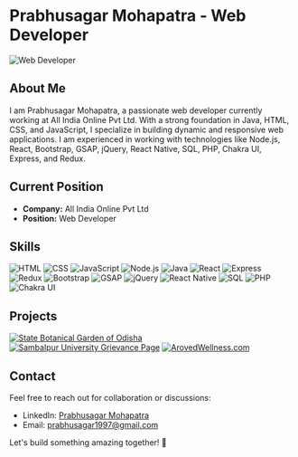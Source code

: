# Prabhusagar Mohapatra - Web Developer

![Web Developer](https://img.shields.io/badge/Web%20Developer-Prabhusagar%20Mohapatra-blue?style=for-the-badge)

## About Me

I am Prabhusagar Mohapatra, a passionate web developer currently working at All India Online Pvt Ltd. With a strong foundation in Java, HTML, CSS, and JavaScript, I specialize in building dynamic and responsive web applications. I am experienced in working with technologies like Node.js, React, Bootstrap, GSAP, jQuery, React Native, SQL, PHP, Chakra UI, Express, and Redux.

## Current Position

- **Company:** All India Online Pvt Ltd
- **Position:** Web Developer

## Skills

 ![HTML](https://img.shields.io/badge/HTML-239120?style=for-the-badge&logo=html5&logoColor=white) ![CSS](https://img.shields.io/badge/CSS-1572B6?style=for-the-badge&logo=css3&logoColor=white) ![JavaScript](https://img.shields.io/badge/JavaScript-F7DF1E?style=for-the-badge&logo=javascript&logoColor=black) ![Node.js](https://img.shields.io/badge/Node.js-339933?style=for-the-badge&logo=node.js&logoColor=white) ![Java](https://img.shields.io/badge/Java-007396?style=for-the-badge&logo=java&logoColor=white) ![React](https://img.shields.io/badge/React-61DAFB?style=for-the-badge&logo=react&logoColor=black) ![Express](https://img.shields.io/badge/Express-000000?style=for-the-badge&logo=express&logoColor=white) ![Redux](https://img.shields.io/badge/Redux-764ABC?style=for-the-badge&logo=redux&logoColor=white) ![Bootstrap](https://img.shields.io/badge/Bootstrap-563D7C?style=for-the-badge&logo=bootstrap&logoColor=white) ![GSAP](https://img.shields.io/badge/GSAP-4A90E2?style=for-the-badge&logo=greensock&logoColor=white) ![jQuery](https://img.shields.io/badge/jQuery-0769AD?style=for-the-badge&logo=jquery&logoColor=white) ![React Native](https://img.shields.io/badge/React_Native-61DAFB?style=for-the-badge&logo=react&logoColor=black) ![SQL](https://img.shields.io/badge/SQL-4479A1?style=for-the-badge&logo=sqlite&logoColor=white) ![PHP](https://img.shields.io/badge/PHP-777BB4?style=for-the-badge&logo=php&logoColor=white) ![Chakra UI](https://img.shields.io/badge/Chakra_UI-319795?style=for-the-badge&logo=chakra-ui&logoColor=white) 

## Projects

[![State Botanical Garden of Odisha](https://img.shields.io/badge/State%20Botanical%20Garden%20of%20Odisha-4285F4?style=for-the-badge&logo=github)](https://github.com/pravusagar/state-botanical-garden)
[![Sambalpur University Grievance Page
](https://img.shields.io/badge/BPUT%20Odisha-4285F4?style=for-the-badge&logo=github)](https://github.com/pravusagar/Sambalpur-University-Grievance-Page)
[![ArovedWellness.com](https://img.shields.io/badge/ArovedWellness.com-4285F4?style=for-the-badge&logo=github)](https://github.com/pravusagar/arovedwellness.com)

## Contact

Feel free to reach out for collaboration or discussions:

- LinkedIn: [Prabhusagar Mohapatra](https://www.linkedin.com/in/pravusagar/)
- Email: [prabhusagar1997@gmail.com](prabhusagar1997@gmail.com)

Let's build something amazing together! 🚀
